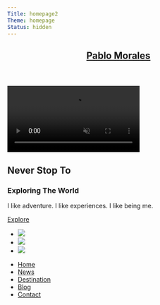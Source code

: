 ```yaml
---
Title: homepage2
Theme: homepage
Status: hidden
---
```

 <!-- Video Source -->
  <!-- https://www.pexels.com/video/aerial-view-of-beautiful-resort-2169880/ -->
  <section class="showcase">
    <header>
      <h2 class="logo"><a href="/">Pablo Morales</a></h2>
      <div class="toggle"></div>
    </header>
    <video src="https://korea.lifeofpablo.com/media/video/soccer-game.mov#t=0.1" muted loop autoplay></video>
    <div class="overlay"></div>
    <div class="text">
      <h2>Never Stop To </h2> 
      <h3>Exploring The World</h3>
      <p>I like adventure. I like experiences. I like being me.</p>
      <a href="#">Explore</a>
    </div>
    <ul class="social">
      <li><a href="#"><img src="https://i.ibb.co/x7P24fL/facebook.png"></a></li>
      <li><a href="#"><img src="https://i.ibb.co/Wnxq2Nq/twitter.png"></a></li>
      <li><a href="#"><img src="https://i.ibb.co/ySwtH4B/instagram.png"></a></li>
    </ul>
  </section>
  <div class="menu">
    <ul>
      <li><a href="#">Home</a></li>
      <li><a href="#">News</a></li>
      <li><a href="#">Destination</a></li>
      <li><a href="#">Blog</a></li>
      <li><a href="#">Contact</a></li>
    </ul>
  </div>
